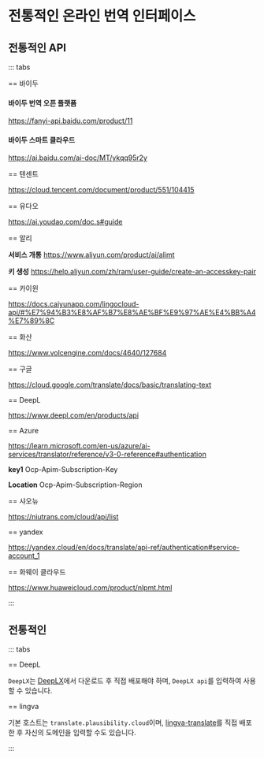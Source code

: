 # 전통적인 온라인 번역 인터페이스

## 전통적인 API

::: tabs

== 바이두

#### 바이두 번역 오픈 플랫폼

https://fanyi-api.baidu.com/product/11

#### 바이두 스마트 클라우드

https://ai.baidu.com/ai-doc/MT/ykqq95r2y

== 텐센트

https://cloud.tencent.com/document/product/551/104415

== 유다오

https://ai.youdao.com/doc.s#guide

== 알리

**서비스 개통** https://www.aliyun.com/product/ai/alimt

**키 생성** https://help.aliyun.com/zh/ram/user-guide/create-an-accesskey-pair

== 카이윈

https://docs.caiyunapp.com/lingocloud-api/#%E7%94%B3%E8%AF%B7%E8%AE%BF%E9%97%AE%E4%BB%A4%E7%89%8C

== 화산

https://www.volcengine.com/docs/4640/127684

== 구글

https://cloud.google.com/translate/docs/basic/translating-text

== DeepL

https://www.deepl.com/en/products/api

== Azure

https://learn.microsoft.com/en-us/azure/ai-services/translator/reference/v3-0-reference#authentication

**key1** Ocp-Apim-Subscription-Key	

**Location** Ocp-Apim-Subscription-Region

== 샤오뉴

https://niutrans.com/cloud/api/list

== yandex

https://yandex.cloud/en/docs/translate/api-ref/authentication#service-account_1

== 화웨이 클라우드

https://www.huaweicloud.com/product/nlpmt.html

:::


## 전통적인

::: tabs

== DeepL

`DeepLX`는 [DeepLX](https://github.com/OwO-Network/DeepLX)에서 다운로드 후 직접 배포해야 하며, `DeepLX api`를 입력하여 사용할 수 있습니다.

== lingva

기본 호스트는 `translate.plausibility.cloud`이며, [lingva-translate](https://github.com/thedaviddelta/lingva-translate)를 직접 배포한 후 자신의 도메인을 입력할 수도 있습니다.

:::
